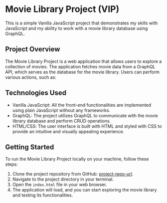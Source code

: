 # Movie Library Project (VIP)

This is a simple Vanilla JavaScript project that demonstrates my skills with JavaScript and my ability to work with a movie library database using GraphQL.

## Project Overview

The Movie Library Project is a web application that allows users to explore a collection of movies. The application fetches movie data from a GraphQL API, which serves as the database for the movie library. Users can perform various actions, such as:

## Technologies Used

- Vanilla JavaScript: All the front-end functionalities are implemented using plain JavaScript without any frameworks.
- GraphQL: The project utilizes GraphQL to communicate with the movie library database and perform CRUD operations.
- HTML/CSS: The user interface is built with HTML and styled with CSS to provide an intuitive and visually appealing experience.

## Getting Started

To run the Movie Library Project locally on your machine, follow these steps:

1. Clone the project repository from GitHub: [project-repo-url](https://github.com/your-username/movie-library-project).
2. Navigate to the project directory in your terminal.
3. Open the `index.html` file in your web browser.
4. The application will load, and you can start exploring the movie library and testing its functionalities.
